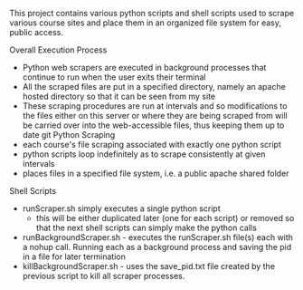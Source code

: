 This project contains various python scripts and shell scripts used to scrape 
various course sites and place them in an organized file system for easy, 
public access.

Overall Execution Process
- Python web scrapers are executed in background processes that continue to run
    when the user exits their terminal
- All the scraped files are put in a specified directory, namely an apache 
    hosted directory so that it can be seen from my site
- These scraping procedures are run at intervals and so modifications to the 
    files either on this server or where they are being scraped from will be
    carried over into the web-accessible files, thus keeping them up to date
git 
Python Scraping
- each course's file scraping associated with exactly one python script
- python scripts loop indefinitely as to scrape consistently at given intervals
- places files in a specified file system, i.e. a public apache shared folder

Shell Scripts
- runScraper.sh simply executes a single python script
    - this will be either duplicated later (one for each script) or removed so that
        the next shell scripts can simply make the python calls
- runBackgroundScraper.sh - executes the runScraper.sh file(s) each with a 
    nohup call. Running each as a background process and saving the pid in a file 
    for later termination
- killBackgroundScraper.sh - uses the save_pid.txt file created by the previous 
    script to kill all scraper processes.